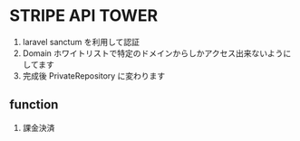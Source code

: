# STRIPE API TOWER

1. laravel sanctum を利用して認証
1. Domain ホワイトリストで特定のドメインからしかアクセス出来ないようにしてます
1. 完成後 PrivateRepository に変わります

## function

1. 課金決済
